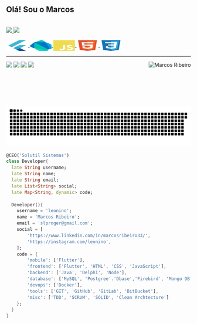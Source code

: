 ## Olá! Sou o Marcos
<br>

<div>
  <a href="https://github.com/leonino">
  <img height="180em" src="https://github-readme-stats.vercel.app/api?username=leonino&show_icons=true&theme=dracula&include_all_commits=true&count_private=true"/>
  <img height="180em" src="https://github-readme-stats.vercel.app/api/top-langs/?username=leonino&layout=compact&langs_count=7&theme=dracula"/>
</div>
<div style="display: inline_block">
	<br>
  <img align="center" alt="Rafa-React" height="30" width="60" src="https://raw.githubusercontent.com/devicons/devicon/master/icons/flutter/flutter-original.svg">
  <img align="center" alt="Rafa-Ts" height="30" width="60" src="https://raw.githubusercontent.com/devicons/devicon/master/icons/dart/dart-original.svg">
  <img align="center" alt="Rafa-Js" height="30" width="60" src="https://raw.githubusercontent.com/devicons/devicon/master/icons/javascript/javascript-plain.svg">
  <img align="center" alt="Rafa-HTML" height="30" width="60" src="https://raw.githubusercontent.com/devicons/devicon/master/icons/html5/html5-original.svg">
  <img align="center" alt="Rafa-CSS" height="30" width="60" src="https://raw.githubusercontent.com/devicons/devicon/master/icons/css3/css3-original.svg">
  <hr>
  <img align="right" alt="Marcos Ribeiro" height="120"   src="https://media-exp1.licdn.com/dms/image/C4E03AQHLKfmlaTz3bA/profile-displayphoto-shrink_200_200/0/1638293572786?e=1649289600&v=beta&t=26MgnaH9jVv-vENgcHHePtMMFApDJgu4AbLgNHysqbU">
</div>

<div>
  <a href="https://www.instagram.com/marcos.ribeiro204/" target="_blank"><img src="https://img.shields.io/badge/-Instagram-%23E4405F?style=for-the-badge&logo=instagram&logoColor=white" target="_blank"></a>
 <a href="https://www.facebook.com/leoninopa/" target="_blank"><img src="
https://img.shields.io/badge/Facebook-1877F2?style=for-the-badge&logo=facebook&logoColor=white" target="_blank"></a>
  <a href = "mailto:slproger@gmail.com"><img src="https://img.shields.io/badge/-Gmail-%23333?style=for-the-badge&logo=gmail&logoColor=white" target="_blank"></a>
  <a href="https://www.linkedin.com/in/marcosribeiro33/" target="_blank"><img src="https://img.shields.io/badge/-LinkedIn-%230077B5?style=for-the-badge&logo=linkedin&logoColor=white" target="_blank"></a>

</div>

!["Snake"](https://github.com/leonino/snack-svg-master/blob/master/github-contribution-grid-snakebox.svg)



```dart
@CEO('Solutil Sistemas')
class Developer{
  late String username;
  late String name;
  late String email;
  late List<String> social;
  late Map<String, dynamic> code;

  Developer(){
    username = 'leonino';
    name = 'Marcos Ribeiro';
    email = 'slproger@gmail.com';
    social = [
	    'https://www.linkedin.com/in/marcosribeiro33/',
	    'https://instagram.com/leonino',
    ];
    code = {
        'mobile': ['Flutter'],
        'frontend': ['Flutter', 'HTML', 'CSS', 'JavaScript'],
        'backend': ['Java', 'Delphi', 'Node'],
        'database': ['MySQL', 'Postgree'.'Dbase','Firebird', 'Mongo DB'],
        'devops': ['Docker'],
        'tools': ['GIT', 'GitHub', 'GitLab', 'BitBucket'],
        'misc': ['TDD', 'SCRUM', 'SOLID', 'Clean Archtecture']
    };
  }
}


